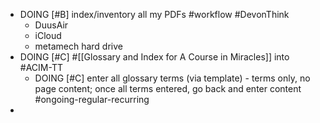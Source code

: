 - DOING [#B] index/inventory all my PDFs #workflow #DevonThink
	- DuusAir
	- iCloud
	- metamech hard drive
- DOING [#C] #[[Glossary and Index for A Course in Miracles]] into #ACIM-TT
	- DOING [#C] enter all glossary terms (via template) - terms only, no page content; once all terms entered, go back and enter content #ongoing-regular-recurring
-